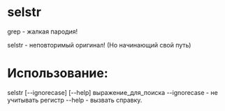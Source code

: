 # selstr
grep - жалкая пародия!

selstr - неповторимый оригинал! (Но начинающий свой путь)



# Использование:
selstr [--ignorecase] [--help] выражение_для_поиска
--ignorecase - не учитывать регистр
--help - вызвать справку.

